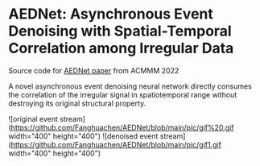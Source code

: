 # AEDNet: Asynchronous Event Denoising with Spatial-Temporal Correlation among Irregular Data
Source code for [AEDNet paper](https://dl.acm.org/doi/10.1145/3503161.3548048) from ACMMM 2022

A novel asynchronous event denoising neural network directly consumes the correlation of the irregular signal in spatiotemporal range without destroying its original structural property.

![original event stream](https://github.com/Fanghuachen/AEDNet/blob/main/pic/gif%20.gif width="400" height="400") ![denoised event stream](https://github.com/Fanghuachen/AEDNet/blob/main/pic/gif1.gif width="400" height="400")

